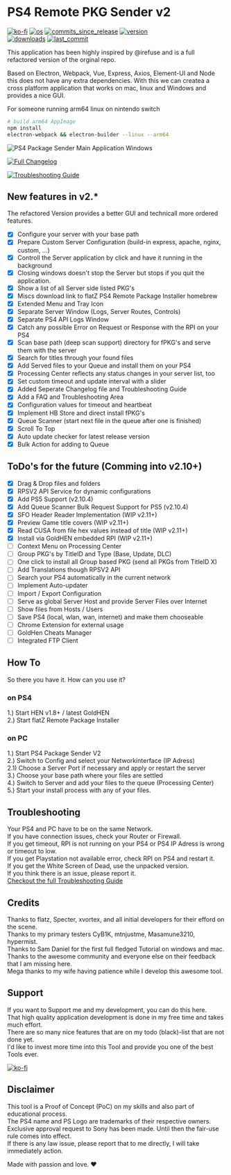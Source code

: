 # PS4 Remote PKG Sender v2  
[![ko-fi](https://img.shields.io/badge/Buy%20me%20a%20Shisha%20on-Ko--fi-red)](https://ko-fi.com/M4M082WK8)
[![os](https://img.shields.io/badge/platform-windows%20%7C%20macos%20%7C%20linux-lightgrey)](https://github.com/Gkiokan/ps4-remote-pkg-sender)
[![commits_since_release](https://img.shields.io/github/commits-since/gkiokan/ps4-remote-pkg-sender/v2.10.4)](https://github.com/Gkiokan/ps4-remote-pkg-sender/releases)
[![version](https://img.shields.io/github/package-json/v/gkiokan/ps4-remote-pkg-sender)](https://github.com/Gkiokan/ps4-remote-pkg-sender/releases)  
[![downloads](https://img.shields.io/github/downloads/gkiokan/ps4-remote-pkg-sender/total)](https://github.com/Gkiokan/ps4-remote-pkg-sender/releases)
[![last_commit](https://img.shields.io/github/last-commit/gkiokan/ps4-remote-pkg-sender)](https://github.com/Gkiokan/ps4-remote-pkg-sender)

This application has been highly inspired by @irefuse and is a full refactored version of the orginal repo.  

Based on Electron, Webpack, Vue, Express, Axios, Element-UI and Node this does not have any extra
dependencies. With this we can createa a cross platform application that works on mac, linux and Windows
and provides a nice GUI.  

For someone running arm64 linux on nintendo switch
```bash
# build arm64 AppImage
npm install
electron-webpack && electron-builder --linux --arm64
```

![PS4 Package Sender Main Application Windows](https://github.com/Gkiokan/ps4-remote-pkg-sender/blob/master/screenshot.jpg)

[![Full Changelog](https://img.shields.io/badge/Checkout%20-All%20Changelogs-yellow)](Changelog.md)

[![Troubleshooting Guide](https://img.shields.io/badge/Checkout%20-Troubleshooting%20Guide-brightgreen)](Troubleshoot.md)

## New features in v2.*
The refactored Version provides a better GUI and technicall more ordered features.  
- [x] Configure your server with your base path  
- [x] Prepare Custom Server Configuration (build-in express, apache, nginx, custom, ...)  
- [x] Controll the Server application by click and have it running in the background  
- [x] Closing windows doesn't stop the Server but stops if you quit the application.   
- [x] Show a list of all Server side listed PKG's  
- [x] Miscs download link to flatZ PS4 Remote Package Installer homebrew  
- [x] Extended Menu and Tray Icon  
- [x] Separate Server Window (Logs, Server Routes, Controls)  
- [x] Separate PS4 API Logs Window  
- [x] Catch any possible Error on Request or Response with the RPI on your PS4  
- [x] Scan base path (deep scan support) directory for fPKG's and serve them with the server  
- [x] Search for titles through your found files    
- [x] Add Served files to your Queue and install them on your PS4  
- [x] Processing Center reflects any status changes in your server list, too     
- [x] Set custom timeout and update interval with a slider  
- [x] Added Seperate Changelog file and Troubleshooting Guide
- [x] Add a FAQ and Troubleshooting Area  
- [x] Configuration values for timeout and heartbeat  
- [x] Implement HB Store and direct install fPKG's  
- [x] Queue Scanner (start next file in the queue after one is finished)  
- [x] Scroll To Top  
- [x] Auto update checker for latest release version 
- [x] Bulk Action for adding to Queue

## ToDo's for the future (Comming into v2.10+)
- [x] Drag & Drop files and folders 
- [x] RPSV2 API Service for dynamic configurations
- [x] Add PS5 Support (v2.10.4)
- [x] Add Queue Scanner Bulk Request Support for PS5  (v2.10.4)
- [x] SFO Header Reader Implementation (WIP v2.11+)
- [x] Preview Game title covers   (WIP v2.11+)
- [x] Read CUSA from file hex values instead of title  (WIP v2.11+)
- [x] Install via GoldHEN embedded RPI (WIP v2.11+)
- [ ] Context Menu on Processing Center  
- [ ] Group PKG's by TitleID and Type (Base, Update, DLC)  
- [ ] One click to install all Group based PKG (send all PKGs from TitleID X)  
- [ ] Add Translations though RPSV2 API
- [ ] Search your PS4 automatically in the current network  
- [ ] Implement Auto-updater  
- [ ] Import / Export Configuration  
- [ ] Serve as global Server Host and provide Server Files over Internet   
- [ ] Show files from Hosts / Users
- [ ] Save PS4 (local, wlan, wan, internet) and make them chooseable  
- [ ] Chrome Extension for external usage  
- [ ] GoldHen Cheats Manager  
- [ ] Integrated FTP Client  

## How To  
So there you have it. How can you use it?  

### on PS4
1.) Start HEN v1.8+ / latest GoldHEN  
2.) Start flatZ Remote Package Installer  

### on PC  
1.) Start PS4 Package Sender V2   
2.) Switch to Config and select your Networkinterface (IP Adress)  
    2.1) Choose a Server Port if necessary and apply or restart the server  
3.) Choose your base path where your files are settled  
4.) Switch to Server and add your files to the queue (Processing Center)  
5.) Start your install process with any of your files.  

## Troubleshooting  
Your PS4 and PC have to be on the same Network.  
If you have connection issues, check your Router or Firewall.  
If you get timeout, RPI is not running on your PS4 or PS4 IP Adress is wrong or timeout to low.   
If you get Playstation not available error, check RPI on PS4 and restart it.  
If you get the White Screen of Dead, use the unpacked version.  
If you think there is an issue, please report it.  
[Checkout the full Troubleshooting Guide](Troubleshoot.md)

## Credits
Thanks to flatz, Specter, xvortex, and all initial developers for their efford on the scene.  
Thanks to my primary testers CyB1K, mtnjustme, Masamune3210, hypermist.  
Thanks to Sam Daniel for the first full fledged Tutorial on windows and mac.  
Thanks to the awesome community and everyone else on their feedback that I am missing here.  
Mega thanks to my wife having patience while I develop this awesome tool.  

## Support  
If you want to Support me and my development, you can do this here.  
That high quality application development is done in my free time and takes much effort.  
There are so many nice features that are on my todo (black)-list that are not done yet.  
I'd like to invest more time into this Tool and provide you one of the best Tools ever.  

[![ko-fi](https://ko-fi.com/img/githubbutton_sm.svg)](https://ko-fi.com/M4M082WK8)

## Disclaimer
This tool is a Proof of Concept (PoC) on my skills and also part of educational process.  
The PS4 name and PS Logo are trademarks of their respective owners.  
Exclusive approval request to Sony has been made. Until then the fair-use rule comes into effect.   
If there is any law issue, please report that to me directly, I will take immediately action.  

Made with passion and love.  :heart:
